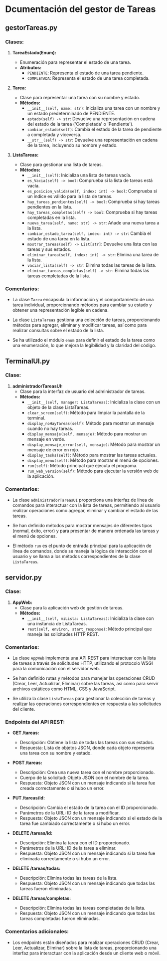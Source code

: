 # Dcumentación del gestor de Tareas

## gestorTareas.py

### Clases:

1. **TareaEstado(Enum):**
   - Enumeración para representar el estado de una tarea.
   - **Atributos:**
     - `PENDIENTE`: Representa el estado de una tarea pendiente.
     - `COMPLETADA`: Representa el estado de una tarea completada.

2. **Tarea:**
   - Clase para representar una tarea con su nombre y estado.
   - **Métodos:**
     - `__init__(self, name: str)`: Inicializa una tarea con un nombre y un estado predeterminado de PENDIENTE.
     - `estado(self) -> str`: Devuelve una representación en cadena del estado de la tarea ('Completada' o 'Pendiente').
     - `cambiar_estado(self)`: Cambia el estado de la tarea de pendiente a completada y viceversa.
     - `__str__(self) -> str`: Devuelve una representación en cadena de la tarea, incluyendo su nombre y estado.

3. **ListaTareas:**
   - Clase para gestionar una lista de tareas.
   - **Métodos:**
     - `__init__(self)`: Inicializa una lista de tareas vacía.
     - `es_Vacia(self) -> bool`: Comprueba si la lista de tareas está vacía.
     - `es_posicion_valida(self, index: int) -> bool`: Comprueba si un índice es válido para la lista de tareas.
     - `hay_tareas_pendientes(self) -> bool`: Comprueba si hay tareas pendientes en la lista.
     - `hay_tareas_completas(self) -> bool`: Comprueba si hay tareas completadas en la lista.
     - `nueva_tarea(self, name: str) -> str`: Añade una nueva tarea a la lista.
     - `cambiar_estado_tarea(self, index: int) -> str`: Cambia el estado de una tarea en la lista.
     - `mostrar_tareas(self) -> List[str]`: Devuelve una lista con las tareas y sus estados.
     - `eliminar_tarea(self, index: int) -> str`: Elimina una tarea de la lista.
     - `vaciar_lista(self) -> str`: Elimina todas las tareas de la lista.
     - `eliminar_tareas_completas(self) -> str`: Elimina todas las tareas completadas de la lista.

### Comentarios:

- La clase `Tarea` encapsula la información y el comportamiento de una tarea individual, proporcionando métodos para cambiar su estado y obtener una representación legible en cadena.

- La clase `ListaTareas` gestiona una colección de tareas, proporcionando métodos para agregar, eliminar y modificar tareas, así como para realizar consultas sobre el estado de la lista.

- Se ha utilizado el módulo `enum` para definir el estado de la tarea como una enumeración, lo que mejora la legibilidad y la claridad del código.

## TerminalUI.py

### Clase:

1. **administradorTareasUI:**
   - Clase para la interfaz de usuario del administrador de tareas.
   - **Métodos:**
     - `__init__(self, manager: ListaTareas)`: Inicializa la clase con un objeto de la clase ListaTareas.
     - `clear_screen(self)`: Método para limpiar la pantalla de la terminal.
     - `display_noHayTareas(self)`: Método para mostrar un mensaje cuando no hay tareas.
     - `display_mensaje(self, mensaje)`: Método para mostrar un mensaje en verde.
     - `display_mensaje_error(self, mensaje)`: Método para mostrar un mensaje de error en rojo.
     - `display_tasks(self)`: Método para mostrar las tareas actuales.
     - `display_menu(self)`: Método para mostrar el menú de opciones.
     - `run(self)`: Método principal que ejecuta el programa.
     - `run_web_version(self)`: Método para ejecutar la versión web de la aplicación.

### Comentarios:

- La clase `administradorTareasUI` proporciona una interfaz de línea de comandos para interactuar con la lista de tareas, permitiendo al usuario realizar operaciones como agregar, eliminar y cambiar el estado de las tareas.

- Se han definido métodos para mostrar mensajes de diferentes tipos (normal, éxito, error) y para presentar de manera ordenada las tareas y el menú de opciones.

- El método `run` es el punto de entrada principal para la aplicación de línea de comandos, donde se maneja la lógica de interacción con el usuario y se llama a los métodos correspondientes de la clase `ListaTareas`.

## servidor.py

### Clase:

1. **AppWeb:**
   - Clase para la aplicación web de gestión de tareas.
   - **Métodos:**
     - `__init__(self, miLista: ListaTareas)`: Inicializa la clase con una instancia de ListaTareas.
     - `rest(self, environ, start_response)`: Método principal que maneja las solicitudes HTTP REST.

### Comentarios:

- La clase `AppWeb` implementa una API REST para interactuar con la lista de tareas a través de solicitudes HTTP, utilizando el protocolo WSGI para la comunicación con el servidor web.

- Se han definido rutas y métodos para manejar las operaciones CRUD (Crear, Leer, Actualizar, Eliminar) sobre las tareas, así como para servir archivos estáticos como HTML, CSS y JavaScript.

- Se utiliza la clase `ListaTareas` para gestionar la colección de tareas y realizar las operaciones correspondientes en respuesta a las solicitudes del cliente.


### Endpoints del API REST:

- **GET /tareas:**
  - Descripción: Obtiene la lista de todas las tareas con sus estados.
  - Respuesta: Lista de objetos JSON, donde cada objeto representa una tarea con su nombre y estado.

- **POST /tareas:**
  - Descripción: Crea una nueva tarea con el nombre proporcionado.
  - Cuerpo de la solicitud: Objeto JSON con el nombre de la tarea.
  - Respuesta: Objeto JSON con un mensaje indicando si la tarea fue creada correctamente o si hubo un error.

- **PUT /tareas/id:**
  - Descripción: Cambia el estado de la tarea con el ID proporcionado.
  - Parámetros de la URL: ID de la tarea a modificar.
  - Respuesta: Objeto JSON con un mensaje indicando si el estado de la tarea fue cambiado correctamente o si hubo un error.

- **DELETE /tareas/id:**
  - Descripción: Elimina la tarea con el ID proporcionado.
  - Parámetros de la URL: ID de la tarea a eliminar.
  - Respuesta: Objeto JSON con un mensaje indicando si la tarea fue eliminada correctamente o si hubo un error.

- **DELETE /tareas/todas:**
  - Descripción: Elimina todas las tareas de la lista.
  - Respuesta: Objeto JSON con un mensaje indicando que todas las tareas fueron eliminadas.

- **DELETE /tareas/completas:**
  - Descripción: Elimina todas las tareas completadas de la lista.
  - Respuesta: Objeto JSON con un mensaje indicando que todas las tareas completadas fueron eliminadas.

### Comentarios adicionales:

- Los endpoints están diseñados para realizar operaciones CRUD (Crear, Leer, Actualizar, Eliminar) sobre la lista de tareas, proporcionando una interfaz para interactuar con la aplicación desde un cliente web o móvil.